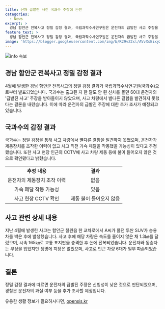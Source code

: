 ```yaml
---
title: 신차 급발진 사건 국과수 주장에 논란
categories:
  - News
excerpt: >
  경남 함안군 전복사고 정밀 감정 결과, 국립과학수사연구원은 운전자의 급발진 사고 주장을 받아들이지 않았다. 60대 운전자가 몰던 신차는 급발진이 아닌 가속 페달 작동 가능성이 있으며, 제동장치를 조작한 흔적도 없었다. 현재 운전자의 주장은 신뢰할만한 것으로 보이지 않으며 경찰은 추가 조사할 예정이다. 사고로 운전자와 2세 손녀가 부상을 입었고, 주변 차량도 피해를 입었다. (종합)
feature_text: >
  경남 함안군 전복사고 정밀 감정 결과, 국립과학수사연구원은 운전자의 급발진 사고 주장을 받아들이지 않았다. 60대 운전자가 몰던 신차는 급발진이 아닌 가속 페달 작동 가능성이 있으며, 제동장치를 조작한 흔적도 없었다. 현재 운전자의 주장은 신뢰할만한 것으로 보이지 않으며 경찰은 추가 조사할 예정이다. 사고로 운전자와 2세 손녀가 부상을 입었고, 주변 차량도 피해를 입었다. (종합)
image: 'https://blogger.googleusercontent.com/img/b/R29vZ2xl/AVvXsEixyZcFfHzMRdzZMjFBmAUKJYCLCGyLL1o632UiGVXcaFdKo_bkvkuCioo0uUKlGfBVcT3P84aROyZIXSBEx3Aw5nCQ3pTgDom1WDC4m8eifvWiAmWEEVb4x6G_l8C0QH225ldMjyaFvpxGEBGNO37VmDTDMHGhJPq73UglMfDca1-0aw/s1600/blogspot.png'
---
```


<p><img src="https://blogger.googleusercontent.com/img/b/R29vZ2xl/AVvXsEixyZcFfHzMRdzZMjFBmAUKJYCLCGyLL1o632UiGVXcaFdKo_bkvkuCioo0uUKlGfBVcT3P84aROyZIXSBEx3Aw5nCQ3pTgDom1WDC4m8eifvWiAmWEEVb4x6G_l8C0QH225ldMjyaFvpxGEBGNO37VmDTDMHGhJPq73UglMfDca1-0aw/s1600/blogspot.png" alt="info 속보" /></p>

<h2 data-ke-size="size26">경남 함안군 전복사고 정밀 감정 결과</h2>

<p data-ke-size="size16">4월에 발생한 경남 함안군 전복사고의 정밀 감정 결과가 국립과학수사연구원(국과수)으로부터 발표되었습니다. 국과수는 출고된 지 한 달도 안 된 신차를 몰던 60대 운전자의 '급발진 사고' 주장을 받아들이지 않았으며, 사고 차량에서 별다른 결함을 발견하지 못했다는 결론을 내렸습니다. 이에 따라 운전자의 급발진 주장에 대한 추가 조사가 예정되고 있습니다.</p>

<h2 data-ke-size="size24">국과수의 감정 결과</h2>

<p data-ke-size="size16">국과수는 정밀 감정을 통해 사고 차량에서 별다른 결함을 발견하지 못했으며, 운전자가 제동장치를 조작한 이력이 없고 사고 직전 가속 페달을 작동했을 가능성이 있다고 추정했습니다. 또한 사고 현장 인근의 CCTV에 사고 차량 제동 등에 불이 들어오지 않은 것으로 확인됐다고 밝혔습니다.</p>

<table>
  <tr>
    <td style="text-align: center; height: 17px;"><b>추정 내용</b></td>
    <td style="text-align: center; height: 17px;"><b>결과</b></td>
  </tr>
  <tr>
    <td style="text-align: center; height: 17px;">운전자의 제동장치 조작 이력</td>
    <td style="text-align: center; height: 17px;">없음</td>
  </tr>
  <tr>
    <td style="text-align: center; height: 17px;">가속 페달 작동 가능성</td>
    <td style="text-align: center; height: 17px;">있음</td>
  </tr>
  <tr>
    <td style="text-align: center; height: 17px;">사고 현장 CCTV 확인</td>
    <td style="text-align: center; height: 17px;">제동 불이 들어오지 않음</td>
  </tr>
</table>

<h2 data-ke-size="size24">사고 관련 상세 내용</h2>

<p data-ke-size="size16">지난 4월에 발생한 사고는 함안군 칠원읍 한 교차로에서 A씨가 몰던 투싼 SUV가 승용차를 박은 후에 발생했습니다. 사고 후에 해당 차량은 속도를 줄이지 않은 채 1.3㎞를 달렸으며, 시속 165㎞로 교통 표지판을 충격한 후 논에 전복되었습니다. 운전자와 동승자는 부상을 입었지만 생명에 지장은 없었으며, 사고로 인근 차량 6대가 일부 파손되었습니다.</p>

<h2 data-ke-size="size24">결론</h2>

<p data-ke-size="size16">정밀 감정 결과에 따르면 운전자의 급발진 주장은 신빙성이 낮은 것으로 판단되었으며, 경찰은 운전자의 과실 여부 등을 추가 조사할 예정입니다.</p>
유용한 생활 정보가 필요하시다면, <a href="https://opensis.kr" rel="dofollow">opensis.kr</a>


